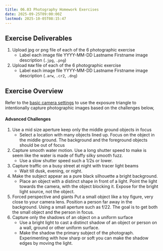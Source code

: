 ```yaml
---
title: 06.03 Photography Homework Exercises
date: 2025-09-25T09:00:00Z
lastmod: 2025-10-05T08:15:47
---
```


## Exercise Deliverables

1. Upload jpg or png file of each of the 6 photographic exercise
   - Label each image file YYYY-MM-DD Lastname Firstname image description (`.jpg`, `.png`)
2. Upload `RAW` file of each of the 6 photographic exercise
   - Label each image file YYYY-MM-DD Lastname Firstname image description (`.arw`, `.cr2`, `.dng`)

## Exercise Overview

Refer to the [basic camera settings](../01-introduction/01-01-basic-camera-settings.md) to use the exposure triangle to intentionally capture photographic images based on the challenges below,

#### Advanced Challenges

1. Use a mid size aperture keep only the middle ground objects in focus
   - Select a location with many objects lined up. Focus on the object in the middle ground. The background and the foreground objects should be out of focus
2. Capture smooth water motion. Use a long shutter speed to make is seem like the water is made of fluffy silky smooth fuzz.
   - Use a slow shutter speed such a 1/2s or lower.
3. Capture traffic on a busy street at night with tracer light beams
   - Wait till dusk, evening, or night.
4. Make the subject appear as a pure black silhouette a bright background.
   - Place an object with a distinct shape in front of a light. Point the light towards the camera, with the object blocking it. Expose for the bright light source, not the object.
5. Forced perspective and giants
   Put a small object like a toy figure, very close to your camera lens. Position a person far away in the background. Using a small aperture such as f/22. The goal is to get both the small object and the person in focus.
6. Capture only the shadows of an object on a uniform surface
   - Use a bright light to cast a distinct shadow of an object or person on a wall, ground or other uniform surface.
   - Make the shadow the primary subject of the photograph. Experimenting with how sharp or soft you can make the shadow edges by moving the light.
